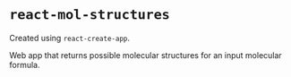# `react-mol-structures`
Created using `react-create-app`.

Web app that returns possible molecular structures for an input molecular formula.